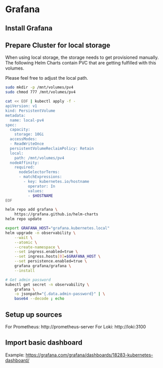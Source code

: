 # Grafana

## Install Grafana

## Prepare Cluster for local storage

When using local storage, the storage needs to get provisioned 
manually. The following Helm Charts contain PVC that are getting fulfilled
with this volumes.

Please feel free to adjust the local path.

```bash
sudo mkdir -p /mnt/volumes/pv4
sudo chmod 777 /mnt/volumes/pv4

cat << EOF | kubectl apply -f -
apiVersion: v1
kind: PersistentVolume
metadata:
  name: local-pv4
spec:
  capacity:
    storage: 10Gi
  accessModes:
  - ReadWriteOnce
  persistentVolumeReclaimPolicy: Retain
  local:
    path: /mnt/volumes/pv4
  nodeAffinity:
    required:
      nodeSelectorTerms:
      - matchExpressions:
        - key: kubernetes.io/hostname
          operator: In
          values:
          - $HOSTNAME
EOF
```


```bash
helm repo add grafana \
    https://grafana.github.io/helm-charts
helm repo update
```

```bash
export GRAFANA_HOST="grafana.kubernetes.local"
helm upgrade -n observability \
    --wait \
    --atomic \
    --create-namespace \
    --set ingress.enabled=true \
    --set ingress.hosts[0]=$GRAFANA_HOST \
    --set persistence.enabled=true \
    grafana grafana/grafana \
    --install
```

```bash
# Get admin password
kubectl get secret -n observability \
    grafana \
    -o jsonpath="{.data.admin-password}" | \
    base64 --decode ; echo
```

## Setup up sources

For Prometheus: http://prometheus-server
For Loki: http://loki:3100

## Import basic dashboard

Example: https://grafana.com/grafana/dashboards/18283-kubernetes-dashboard/

